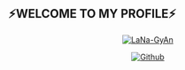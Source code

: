 ## ⚡WELCOME TO MY PROFILE⚡

<p align="center">
<a href="https://github.com/LaNa-GyAn"><img title="LaNa-GyAn" src="https://github-readme-stats.vercel.app/api?username=LaNa-GyAn&show_icons=true&include_all_commits=true&theme=chartreuse-dark&cache_seconds=3200"></a>
</p>

<p align="center">
<a href="https://github.com/kurdistan007"><img title="Github" src="https://img.shields.io/badge/Github-LaNa--GyAn-blue?style=for-the-badge&logo=github"></a>
</p>
